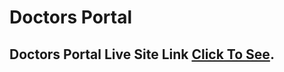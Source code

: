 # Doctors Portal

## Doctors Portal Live Site Link [Click To See](https://github.com/facebook/create-react-app).